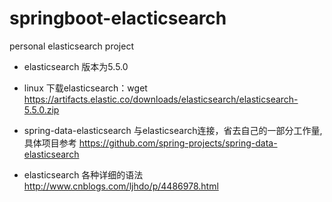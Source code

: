 # springboot-elacticsearch
personal elasticsearch project

 * elasticsearch 版本为5.5.0
 
 * linux 下载elasticsearch：wget https://artifacts.elastic.co/downloads/elasticsearch/elasticsearch-5.5.0.zip
 
 * spring-data-elasticsearch 与elasticsearch连接，省去自己的一部分工作量,具体项目参考 https://github.com/spring-projects/spring-data-elasticsearch
 
 * elasticsearch 各种详细的语法 http://www.cnblogs.com/ljhdo/p/4486978.html
 
